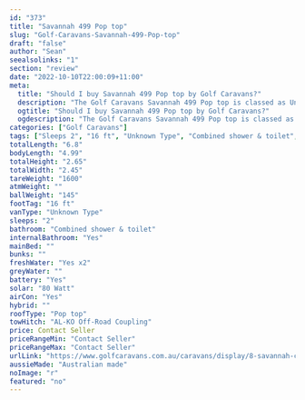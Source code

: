 ```yaml
---
id: "373"
title: "Savannah 499 Pop top"
slug: "Golf-Caravans-Savannah-499-Pop-top"
draft: "false"
author: "Sean"
seealsolinks: "1"
section: "review"
date: "2022-10-10T22:00:09+11:00"
meta:
  title: "Should I buy Savannah 499 Pop top by Golf Caravans?"
  description: "The Golf Caravans Savannah 499 Pop top is classed as Unknown Type, and sleeps 2 people. It is Australian made and comes in at 16 ft. It generally has Combined shower & toilet."
  ogtitle: "Should I buy Savannah 499 Pop top by Golf Caravans?"
  ogdescription: "The Golf Caravans Savannah 499 Pop top is classed as Unknown Type, and sleeps 2 people. It is Australian made and comes in at 16 ft. It generally has Combined shower & toilet."
categories: ["Golf Caravans"]
tags: ["Sleeps 2", "16 ft", "Unknown Type", "Combined shower & toilet", "Pop top", "Price Unknown", "Australian made"]
totalLength: "6.8"
bodyLength: "4.99"
totalHeight: "2.65"
totalWidth: "2.45"
tareWeight: "1600"
atmWeight: ""
ballWeight: "145"
footTag: "16 ft"
vanType: "Unknown Type"
sleeps: "2"
bathroom: "Combined shower & toilet"
internalBathroom: "Yes"
mainBed: ""
bunks: ""
freshWater: "Yes x2"
greyWater: ""
battery: "Yes"
solar: "80 Watt"
airCon: "Yes"
hybrid: ""
roofType: "Pop top"
towHitch: "AL-KO Off-Road Coupling"
price: Contact Seller
priceRangeMin: "Contact Seller"
priceRangeMax: "Contact Seller"
urlLink: "https://www.golfcaravans.com.au/caravans/display/8-savannah-caravan-range-/"
aussieMade: "Australian made"
noImage: "r"
featured: "no"
---
```

